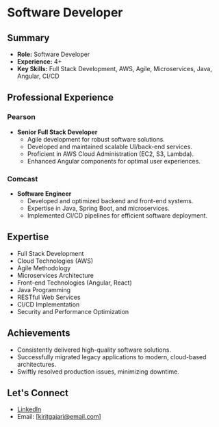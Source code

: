 # Software Developer 

## Summary
- **Role:** Software Developer
- **Experience:** 4+
- **Key Skills:** Full Stack Development, AWS, Agile, Microservices, Java, Angular, CI/CD


## Professional Experience

### Pearson
- **Senior Full Stack Developer**
  - Agile development for robust software solutions.
  - Developed and maintained scalable UI/back-end services.
  - Proficient in AWS Cloud Administration (EC2, S3, Lambda).
  - Enhanced Angular components for optimal user experiences.

### Comcast
- **Software Engineer**
  - Developed and optimized backend and front-end systems.
  - Expertise in Java, Spring Boot, and microservices.
  - Implemented CI/CD pipelines for efficient software deployment.

## Expertise
- Full Stack Development
- Cloud Technologies (AWS)
- Agile Methodology
- Microservices Architecture
- Front-end Technologies (Angular, React)
- Java Programming
- RESTful Web Services
- CI/CD Implementation
- Security and Performance Optimization

## Achievements
- Consistently delivered high-quality software solutions.
- Successfully migrated legacy applications to modern, cloud-based architectures.
- Swiftly resolved production issues, minimizing downtime.

## Let's Connect
- [LinkedIn](https://www.linkedin.com/in/kiritg88)
- Email: [kiritgajari@email.com]
